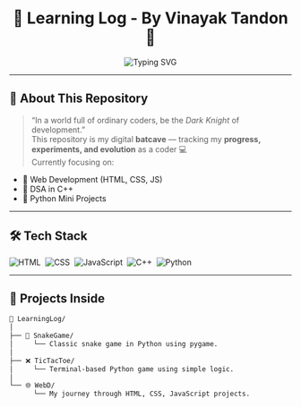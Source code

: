 <h1 align="center">🦇 Learning Log - By Vinayak Tandon 🦇</h1>

<p align="center">
  <img src="https://readme-typing-svg.herokuapp.com?font=Fira+Code&size=25&pause=1000&color=00FFEF&center=true&vCenter=true&width=435&lines=Crafting+Code+in+the+Dark;Neon+Mind+in+a+Binary+World;Web+Dev+%2B+DSA+Learning+Journey" alt="Typing SVG" />
</p>

---

## 🧠 About This Repository

> “In a world full of ordinary coders, be the *Dark Knight* of development.”  
This repository is my digital **batcave** — tracking my **progress, experiments, and evolution** as a coder 💻  
Currently focusing on:

- 🚀 Web Development (HTML, CSS, JS)
- 💾 DSA in C++
- 🐍 Python Mini Projects

---

## 🛠️ Tech Stack

![HTML](https://img.shields.io/badge/-HTML5-05122A?style=flat&logo=HTML5)&nbsp;
![CSS](https://img.shields.io/badge/-CSS3-05122A?style=flat&logo=CSS3&logoColor=1572B6)&nbsp;
![JavaScript](https://img.shields.io/badge/-JavaScript-05122A?style=flat&logo=javascript)&nbsp;
![C++](https://img.shields.io/badge/-C++-05122A?style=flat&logo=c%2B%2B)&nbsp;
![Python](https://img.shields.io/badge/-Python-05122A?style=flat&logo=python)&nbsp;

---

## 📂 Projects Inside

```bash
📁 LearningLog/
│
├── 🐍 SnakeGame/
│     └── Classic snake game in Python using pygame.
│
├── ❌ TicTacToe/
│     └── Terminal-based Python game using simple logic.
│
└── 🌐 WebD/
      └── My journey through HTML, CSS, JavaScript projects.
